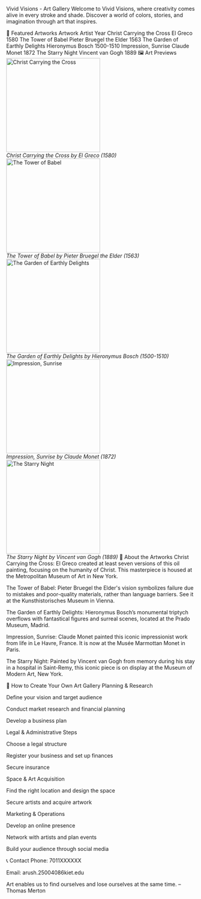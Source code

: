 Vivid Visions - Art Gallery
Welcome to Vivid Visions, where creativity comes alive in every stroke and shade. Discover a world of colors, stories, and imagination through art that inspires.

🎨 Featured Artworks
Artwork	Artist	Year
Christ Carrying the Cross	El Greco	1580
The Tower of Babel	Pieter Bruegel the Elder	1563
The Garden of Earthly Delights	Hieronymus Bosch	1500-1510
Impression, Sunrise	Claude Monet	1872
The Starry Night	Vincent van Gogh	1889
🖼 Art Previews
<img src="img1.jpg" width="250" alt="Christ Carrying the Cross"/> <br><em>Christ Carrying the Cross by El Greco (1580)</em> <img src="img2.jpg" width="250" alt="The Tower of Babel"/> <br><em>The Tower of Babel by Pieter Bruegel the Elder (1563)</em> <img src="img3.jpg" width="250" alt="The Garden of Earthly Delights"/> <br><em>The Garden of Earthly Delights by Hieronymus Bosch (1500-1510)</em> <img src="img4.jpg" width="250" alt="Impression, Sunrise"/> <br><em>Impression, Sunrise by Claude Monet (1872)</em> <img src="img5.jpg" width="250" alt="The Starry Night"/> <br><em>The Starry Night by Vincent van Gogh (1889)</em>
📝 About the Artworks
Christ Carrying the Cross: El Greco created at least seven versions of this oil painting, focusing on the humanity of Christ. This masterpiece is housed at the Metropolitan Museum of Art in New York.

The Tower of Babel: Pieter Bruegel the Elder's vision symbolizes failure due to mistakes and poor-quality materials, rather than language barriers. See it at the Kunsthistorisches Museum in Vienna.

The Garden of Earthly Delights: Hieronymus Bosch’s monumental triptych overflows with fantastical figures and surreal scenes, located at the Prado Museum, Madrid.

Impression, Sunrise: Claude Monet painted this iconic impressionist work from life in Le Havre, France. It is now at the Musée Marmottan Monet in Paris.

The Starry Night: Painted by Vincent van Gogh from memory during his stay in a hospital in Saint-Remy, this iconic piece is on display at the Museum of Modern Art, New York.

🚀 How to Create Your Own Art Gallery
Planning & Research

Define your vision and target audience

Conduct market research and financial planning

Develop a business plan

Legal & Administrative Steps

Choose a legal structure

Register your business and set up finances

Secure insurance

Space & Art Acquisition

Find the right location and design the space

Secure artists and acquire artwork

Marketing & Operations

Develop an online presence

Network with artists and plan events

Build your audience through social media

📞 Contact
Phone: 7011XXXXXX

Email: arush.25004086kiet.edu

Art enables us to find ourselves and lose ourselves at the same time. – Thomas Merton
